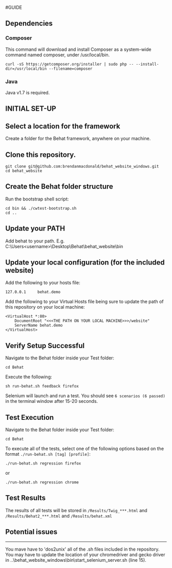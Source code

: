 #GUIDE

## Dependencies
### Composer
This command will download and install Composer as a system-wide command named composer, under /usr/local/bin.
```
curl -sS https://getcomposer.org/installer | sudo php -- --install-dir=/usr/local/bin --filename=composer
```

### Java
Java v1.7 is required.

## INITIAL SET-UP

Select a location for the framework
--------------------------------------
Create a folder for the Behat framework, anywhere on your machine.


Clone this repository.
---------------------------------------------------
```
git clone git@github.com:brendanmacdonald/behat_website_windows.git
cd behat_website
```

Create the Behat folder structure
------------------------------------
Run the bootstrap shell script:

```
cd bin && ./cwtest-bootstrap.sh
cd ..
```

Update your PATH
------------------------------------

Add behat to your path.
E.g. C:\Users\<username>\Desktop\Behat\behat_website\bin

Update your local configuration (for the included website)
-------------------------------------------------------------
Add the following to your hosts file:
```
127.0.0.1     behat.demo
```

Add the following to your Virtual Hosts file being sure to update the path of this repository on your local machine:
```
<VirtualHost *:80>
    DocumentRoot "<<<THE PATH ON YOUR LOCAL MACHINE>>>/website"
    ServerName behat.demo
</VirtualHost>
```

Verify Setup Successful
--------------------------
Navigate to the Behat folder inside your Test folder:

```
cd Behat
```

Execute the following:

```
sh run-behat.sh feedback firefox
```

Selenium will launch and run a test. You should see `6 scenarios (6 passed)` in the terminal window after 15-20 seconds.


## Test Execution

Navigate to the Behat folder inside your Test folder:

```
cd Behat
```

To execute all of the tests, select one of the following options based on the format `./run-behat.sh [tag] [profile]`:

```
./run-behat.sh regression firefox
```

or

```
./run-behat.sh regression chrome
```

## Test Results

The results of all tests will be stored in 
`/Results/Twig_***.html`
and 
`/Results/Behat2_***.html`
and 
`/Results/behat.xml`


## Potential issues
--------------------------
You mave have to 'dos2unix' all of the .sh files included in the repository.
You may have to update the location of your chromedriver and gecko driver in ..\behat_website_windows\bin\start_selenium_server.sh (line 15).